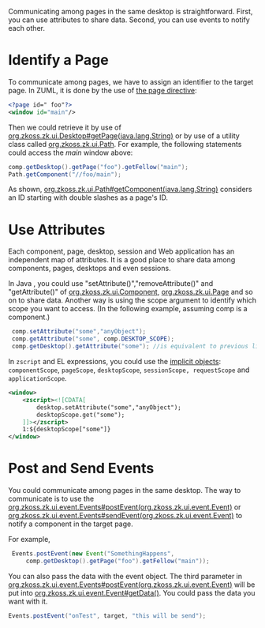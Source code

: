  Communicating among pages in the same desktop is
straightforward. First, you can use attributes to share data. Second,
you can use events to notify each other.

# Identify a Page

To communicate among pages, we have to assign an identifier to the
target page. In ZUML, it is done by the use of [the page directive](ZUML_Reference/ZUML/Processing_Instructions/page):

```xml
<?page id=" foo"?>
<window id="main"/>
```

Then we could retrieve it by use of
[org.zkoss.zk.ui.Desktop#getPage(java.lang.String)](https://www.zkoss.org/javadoc/latest/zk/org/zkoss/zk/ui/Desktop.html#getPage(java.lang.String))
or by use of a utility class called
[org.zkoss.zk.ui.Path](https://www.zkoss.org/javadoc/latest/zk/org/zkoss/zk/ui/Path.html). For example, the following
statements could access the *main* window above:

```java
comp.getDesktop().getPage("foo").getFellow("main");
Path.getComponent("//foo/main");
```

As shown,
[org.zkoss.zk.ui.Path#getComponent(java.lang.String)](https://www.zkoss.org/javadoc/latest/zk/org/zkoss/zk/ui/Path.html#getComponent(java.lang.String))
considers an ID starting with double slashes as a page's ID.

# Use Attributes

Each component, page, desktop, session and Web application has an
independent map of attributes. It is a good place to share data among
components, pages, desktops and even sessions.

In Java , you could use "setAttribute()","removeAttribute()" and
"getAttribute()" of
[org.zkoss.zk.ui.Component](https://www.zkoss.org/javadoc/latest/zk/org/zkoss/zk/ui/Component.html),
[org.zkoss.zk.ui.Page](https://www.zkoss.org/javadoc/latest/zk/org/zkoss/zk/ui/Page.html) and so on to
share data. Another way is using the scope argument to identify which
scope you want to access. (In the following example, assuming comp is a
component.)

```java
 comp.setAttribute("some","anyObject");
 comp.getAttribute("some", comp.DESKTOP_SCOPE);
 comp.getDesktop().getAttribute("some"); //is equivalent to previous line
```

In `zscript` and EL expressions, you could use the [implicit objects](ZUML_Reference/EL_Expressions/Implicit_Objects):
`componentScope`, `pageScope`, `desktopScope`,
`sessionScope, requestScope` and `applicationScope`.

```xml
<window>
    <zscript><![CDATA[
        desktop.setAttribute("some","anyObject");
        desktopScope.get("some");
    ]]></zscript>
    1:${desktopScope["some"]}
</window>
```

# Post and Send Events

You could communicate among pages in the same desktop. The way to
communicate is to use the
[org.zkoss.zk.ui.event.Events#postEvent(org.zkoss.zk.ui.event.Event)](https://www.zkoss.org/javadoc/latest/zk/org/zkoss/zk/ui/event/Events.html#postEvent(org.zkoss.zk.ui.event.Event))
or
[org.zkoss.zk.ui.event.Events#sendEvent(org.zkoss.zk.ui.event.Event)](https://www.zkoss.org/javadoc/latest/zk/org/zkoss/zk/ui/event/Events.html#sendEvent(org.zkoss.zk.ui.event.Event))
to notify a component in the target page.

For example,

```java
 Events.postEvent(new Event("SomethingHappens",
     comp.getDesktop().getPage("foo").getFellow("main"));
```

You can also pass the data with the event object. The third parameter in
[org.zkoss.zk.ui.event.Events#postEvent(org.zkoss.zk.ui.event.Event)](https://www.zkoss.org/javadoc/latest/zk/org/zkoss/zk/ui/event/Events.html#postEvent(org.zkoss.zk.ui.event.Event))
will be put into
[org.zkoss.zk.ui.event.Event#getData()](https://www.zkoss.org/javadoc/latest/zk/org/zkoss/zk/ui/event/Event.html#getData()). You
could pass the data you want with it.

```java
Events.postEvent("onTest", target, "this will be send");    
```
